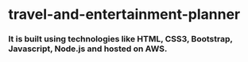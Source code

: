 # travel-and-entertainment-planner

### It is built using technologies like HTML, CSS3, Bootstrap, Javascript, Node.js and hosted on AWS. 
